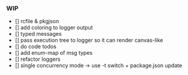 ### WIP

* [] rcfile & pkgjson
* [] add coloring to logger output
* [] typed messages
* [] pass execution tree to logger so it can render canvas-like
* [] do code todos
* [] add enum-map of msg types
* [] refactor loggers
* [] single concurrency mode -> use -t switch + package.json update